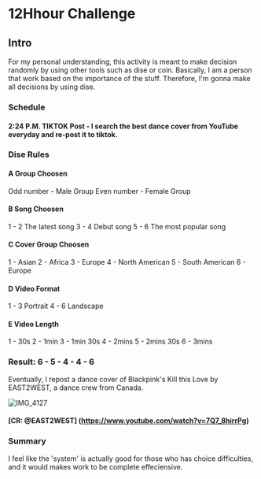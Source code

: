 # 12Hhour Challenge

## Intro
For my personal understanding, this activity is meant to make decision randomly by using other tools such as dise or coin. 
Basically, I am a person that work based on the importance of the stuff. Therefore, I'm gonna make all decisions by using dise.

### Schedule
#### 2:24 P.M. TIKTOK Post - I search the best dance cover from YouTube everyday and re-post it to tiktok.

### Dise Rules

#### A Group Choosen
Odd number - Male Group
Even number - Female Group

#### B Song Choosen
1 - 2 The latest song
3 - 4 Debut song
5 - 6 The most popular song

#### C Cover Group Choosen
1 - Asian
2 - Africa
3 - Europe
4 - North American
5 - South American
6 - Europe

#### D Video Format 
1 - 3 Portrait
4 - 6 Landscape

#### E Video Length
1 - 30s
2 - 1min
3 - 1min 30s
4 - 2mins
5 - 2mins 30s
6 - 3mins

### Result: 6 - 5 - 4 - 4 - 6

Eventually, I repost a dance cover of Blackpink's Kill this Love by EAST2WEST, a dance crew from Canada.

![IMG_4127](https://user-images.githubusercontent.com/68723243/88900212-72b8e700-d292-11ea-8cc7-e542f7cf185f.PNG)
#### [CR: @EAST2WEST] (https://www.youtube.com/watch?v=7Q7_8hirrPg)
### Summary
I feel like the 'system' is actually good for those who has choice difficulties, and it would makes work to be complete effeciensive. 
